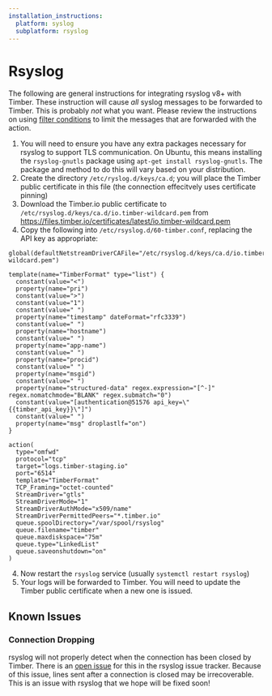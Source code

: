 ```yaml
---
installation_instructions:
  platform: syslog
  subplatform: rsyslog
---
```

# Rsyslog

The following are general instructions for integrating rsyslog v8+ with Timber.
These instruction will cause _all_ syslog messages to be forwarded to Timber.
This is probably _not_ what you want. Please review the instructions on using
[filter
conditions](https://www.rsyslog.com/doc/v8-stable/configuration/filters.html) to
limit the messages that are forwarded with the action.

1. You will need to ensure you have any extra packages necessary for rsyslog to
   support TLS communication. On Ubuntu, this means installing the
   `rsyslog-gnutls` package using `apt-get install rsyslog-gnutls`. The package
   and method to do this will vary based on your distribution.
2. Create the directory `/etc/ryslog.d/keys/ca.d`; you will place the Timber
   public certificate in this file (the connection effecitvely uses certificate
   pinning)
3. Download the Timber.io public certificate to
   `/etc/rsyslog.d/keys/ca.d/io.timber-wildcard.pem` from
   https://files.timber.io/certificates/latest/io.timber-wildcard.pem
4. Copy the following into `/etc/rsyslog.d/60-timber.conf`, replacing the API
   key as appropriate:

```
global(defaultNetstreamDriverCAFile="/etc/rsyslog.d/keys/ca.d/io.timber-wildcard.pem")

template(name="TimberFormat" type="list") {
  constant(value="<")
  property(name="pri")
  constant(value=">")
  constant(value="1")
  constant(value=" ")
  property(name="timestamp" dateFormat="rfc3339")
  constant(value=" ")
  property(name="hostname")
  constant(value=" ")
  property(name="app-name")
  constant(value=" ")
  property(name="procid")
  constant(value=" ")
  property(name="msgid")
  constant(value=" ")
  property(name="structured-data" regex.expression="[^-]" regex.nomatchmode="BLANK" regex.submatch="0")
  constant(value="[authentication@51576 api_key=\"{{timber_api_key}}\"]")
  constant(value=" ")
  property(name="msg" droplastlf="on")
}

action(
  type="omfwd"
  protocol="tcp"
  target="logs.timber-staging.io"
  port="6514"
  template="TimberFormat"
  TCP_Framing="octet-counted"
  StreamDriver="gtls"
  StreamDriverMode="1"
  StreamDriverAuthMode="x509/name"
  StreamDriverPermittedPeers="*.timber.io"
  queue.spoolDirectory="/var/spool/rsyslog"
  queue.filename="timber"
  queue.maxdiskspace="75m"
  queue.type="LinkedList"
  queue.saveonshutdown="on"
)
```

4. Now restart the `rsyslog` service (usually `systemctl restart rsyslog`)
5. Your logs will be forwarded to Timber. You will need to update the Timber
   public certificate when a new one is issued.

## Known Issues

### Connection Dropping

rsyslog will not properly detect when the connection has been closed by Timber.
There is an [open issue](https://github.com/rsyslog/rsyslog/issues/1503) for
this in the rsyslog issue tracker. Because of this issue, lines sent after a
connection is closed may be irrecoverable. This is an issue with rsyslog that we
hope will be fixed soon!
